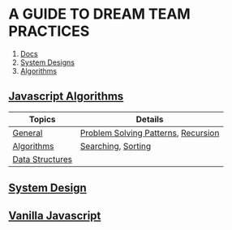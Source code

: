 # A GUIDE TO DREAM TEAM PRACTICES

1. [Docs][excel]
2. [System Designs][sys]
3. [Algorithms][algos]

[excel]: https://docs.google.com/spreadsheets/d/1eAaBFTxEaVm1ceIgfAen1T5UsR3XrDQ6eQNPBffuLiY/edit#gid=1259153563
[sys]: https://akshay-iyangar.github.io/system-design/#toc1
[algos]: https://www.udemy.com/course/js-algorithms-and-data-structures-masterclass/

## [Javascript Algorithms](JS-Masterclass/)

| Topics                                             | Details                                                                                                                      |
| -------------------------------------------------- | ---------------------------------------------------------------------------------------------------------------------------- |
| [General](JS-Masterclass/General/)                 | [Problem Solving Patterns](JS-Masterclass/General/Problem\Solving\Patterns/), [Recursion](JS-Masterclass/General/Recursion/) |
| [Algorithms](JS-Masterclass/Algorithms/)           | [Searching](JS-Masterclass/Algorithms/Searching), [Sorting](JS-Masterclass/Algorithms/Sorting/)                              |
| [Data Structures](JS-Masterclass/Data\Structures/) |                                                                                                                              |

## [System Design](System-Design/)

## [Vanilla Javascript](Javascript/)
